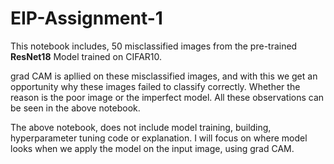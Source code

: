 # EIP-Assignment-1

This notebook includes, 50 misclassified images from the pre-trained **ResNet18** Model trained on CIFAR10.

grad CAM is apllied on these misclassified images, and with this we get an opportunity why these images failed to classify correctly. Whether the reason is the poor image or the imperfect model. All these observations can be seen in the above notebook.

The above notebook, does not include model training, building, hyperparameter tuning code or explanation. I will focus on where model looks when we apply the model on the input image, using grad CAM.
